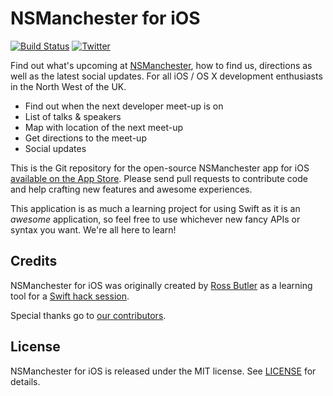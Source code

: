 # NSManchester for iOS

[![Build Status](https://travis-ci.org/NSManchester/nsmanchester-app-ios.svg?branch=master)](https://travis-ci.org/NSManchester/nsmanchester-app-ios)
[![Twitter](https://img.shields.io/badge/twitter-%40NSManchester-blue.svg)](http://twitter.com/NSManchester)

Find out what's upcoming at [NSManchester](http://www.meetup.com/NSManchester/), how to find us, directions as well as the latest social updates. For all iOS / OS X development enthusiasts in the North West of the UK.

* Find out when the next developer meet-up is on
* List of talks & speakers
* Map with location of the next meet-up
* Get directions to the meet-up
* Social updates

This is the Git repository for the open-source NSManchester app for iOS [available on the App Store](https://itunes.apple.com/gb/app/nsmanchester/id1081057321?mt=8). Please send pull requests to contribute code and help crafting new features and awesome experiences.

This application is as much a learning project for using Swift as it is an _awesome_ application, so feel free to use whichever new fancy APIs or syntax you want. We're all here to learn!

## Credits

NSManchester for iOS was originally created by [Ross Butler](https://github.com/rwbutler/) as a learning tool for a [Swift hack session](https://medium.com/@rwbutler/nsmanchester-swift-hack-session-15b145f11d4).

Special thanks go to [our contributors](https://github.com/NSManchester/nsmanchester-app-ios/contributors).

## License

NSManchester for iOS is released under the MIT license. See [LICENSE](LICENSE.md) for details.